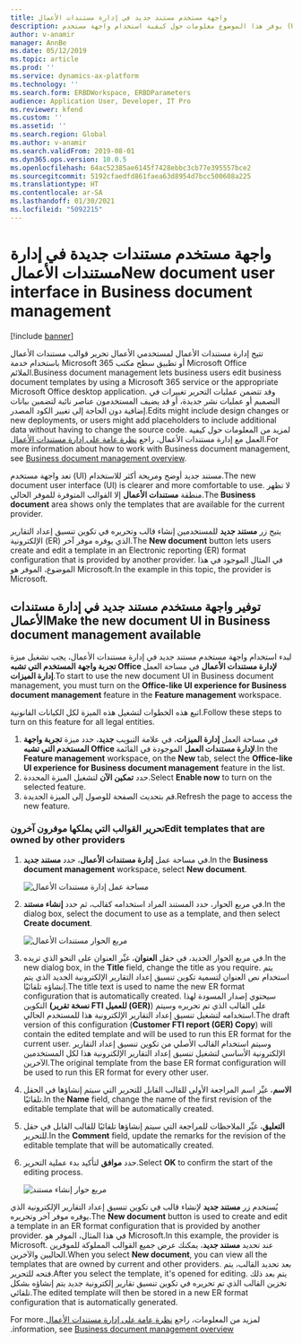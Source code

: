 ```yaml
---
title: واجهة مستخدم مستند جديد في إدارة مستندات الأعمال
description: يوفر هذا الموضوع معلومات حول كيفية استخدام واجهة مستخدم (UI) مستند جديد في ميزة إدارة مستندات الأعمال في إطار عمل إعداد التقارير الإلكترونية (ER).
author: v-anamir
manager: AnnBe
ms.date: 05/12/2019
ms.topic: article
ms.prod: ''
ms.service: dynamics-ax-platform
ms.technology: ''
ms.search.form: ERBDWorkspace, ERBDParameters
audience: Application User, Developer, IT Pro
ms.reviewer: kfend
ms.custom: ''
ms.assetid: ''
ms.search.region: Global
ms.author: v-anamir
ms.search.validFrom: 2019-08-01
ms.dyn365.ops.version: 10.0.5
ms.openlocfilehash: 64ac52385ae6145f7428ebbc3cb77e395557bce2
ms.sourcegitcommit: 5192cfaedfd861faea63d8954d7bcc500608a225
ms.translationtype: HT
ms.contentlocale: ar-SA
ms.lasthandoff: 01/30/2021
ms.locfileid: "5092215"
---
```

# <a name="new-document-user-interface-in-business-document-management"></a><span data-ttu-id="9ae15-103">واجهة مستخدم مستندات جديدة في إدارة مستندات الأعمال</span><span class="sxs-lookup"><span data-stu-id="9ae15-103">New document user interface in Business document management</span></span>

[!include [banner](../includes/banner.md)]

<span data-ttu-id="9ae15-104">تتيح إدارة مستندات الأعمال لمستخدمي الأعمال تحرير قوالب مستندات الأعمال باستخدام خدمة Microsoft 365 أو تطبيق سطح مكتب Microsoft Office الملائم.</span><span class="sxs-lookup"><span data-stu-id="9ae15-104">Business document management lets business users edit business document templates by using a Microsoft 365 service or the appropriate Microsoft Office desktop application.</span></span> <span data-ttu-id="9ae15-105">وقد تتضمن عمليات التحرير تغييرات في التصميم أو عمليات نشر جديدة، أو قد يضيف المستخدمون عناصر نائبة لتضمين بيانات إضافية دون الحاجة إلى تغيير الكود المصدر.</span><span class="sxs-lookup"><span data-stu-id="9ae15-105">Edits might include design changes or new deployments, or users might add placeholders to include additional data without having to change the source code.</span></span> <span data-ttu-id="9ae15-106">لمزيد من المعلومات حول كيفية العمل مع إدارة مستندات الأعمال، راجع [نظرة عامة على إدارة مستندات الأعمال‬](er-business-document-management.md).</span><span class="sxs-lookup"><span data-stu-id="9ae15-106">For more information about how to work with Business document management, see [Business document management overview](er-business-document-management.md).</span></span>

<span data-ttu-id="9ae15-107">تعد واجهة مستخدم (UI) مستند جديد أوضح ومريحة أكثر للاستخدام.</span><span class="sxs-lookup"><span data-stu-id="9ae15-107">The new document user interface (UI) is clearer and more comfortable to use.</span></span> <span data-ttu-id="9ae15-108">لا تظهر منطقة **مستندات الأعمال** إلا القوالب المتوفرة للموفر الحالي.</span><span class="sxs-lookup"><span data-stu-id="9ae15-108">The **Business document** area shows only the templates that are available for the current provider.</span></span>

<span data-ttu-id="9ae15-109">يتيح زر **مستند جديد** للمستخدمين إنشاء قالب وتحريره في تكوين تنسيق إعداد التقارير الإلكترونية (ER) الذي يوفره موفر آخر.</span><span class="sxs-lookup"><span data-stu-id="9ae15-109">The **New document** button lets users create and edit a template in an Electronic reporting (ER) format configuration that is provided by another provider.</span></span> <span data-ttu-id="9ae15-110">في المثال الموجود في هذا الموضوع، الموفر هو Microsoft.</span><span class="sxs-lookup"><span data-stu-id="9ae15-110">In the example in this topic, the provider is Microsoft.</span></span>

## <a name="make-the-new-document-ui-in-business-document-management-available"></a><span data-ttu-id="9ae15-111">توفير واجهة مستخدم مستند جديد في إدارة مستندات الأعمال</span><span class="sxs-lookup"><span data-stu-id="9ae15-111">Make the new document UI in Business document management available</span></span>

<span data-ttu-id="9ae15-112">لبدء استخدام واجهة مستخدم مستند جديد في إدارة مستندات الأعمال، يجب تشغيل ميزة **تجربة واجهة المستخدم التي تشبه Office لإدارة مستندات الأعمال** في مساحة العمل **إدارة الميزات**.</span><span class="sxs-lookup"><span data-stu-id="9ae15-112">To start to use the new document UI in Business document management, you must turn on the **Office-like UI experience for Business document management** feature in the **Feature management** workspace.</span></span>

<span data-ttu-id="9ae15-113">اتبع هذه الخطوات لتشغيل هذه الميزة لكل الكيانات القانونية.</span><span class="sxs-lookup"><span data-stu-id="9ae15-113">Follow these steps to turn on this feature for all legal entities.</span></span>

1. <span data-ttu-id="9ae15-114">في مساحة العمل **إدارة الميزات**، في علامة التبويب **جديد**، حدد ميزة **تجربة واجهة المستخدم التي تشبه Office لإدارة مستندات العمل** الموجودة في القائمة.</span><span class="sxs-lookup"><span data-stu-id="9ae15-114">In the **Feature management** workspace, on the **New** tab, select the **Office-like UI experience for Business document management** feature in the list.</span></span>
2. <span data-ttu-id="9ae15-115">حدد **تمكين الآن** لتشغيل الميزة المحددة.</span><span class="sxs-lookup"><span data-stu-id="9ae15-115">Select **Enable now** to turn on the selected feature.</span></span>
3. <span data-ttu-id="9ae15-116">قم بتحديث الصفحة للوصول إلى الميزة الجديدة.</span><span class="sxs-lookup"><span data-stu-id="9ae15-116">Refresh the page to access the new feature.</span></span>

### <a name="edit-templates-that-are-owned-by-other-providers"></a><span data-ttu-id="9ae15-117">تحرير القوالب التي يملكها موفرون آخرون</span><span class="sxs-lookup"><span data-stu-id="9ae15-117">Edit templates that are owned by other providers</span></span>

1. <span data-ttu-id="9ae15-118">في مساحة عمل **إدارة مستندات الأعمال**، حدد **مستند جديد**.</span><span class="sxs-lookup"><span data-stu-id="9ae15-118">In the **Business document management** workspace, select **New document**.</span></span>

    ![مساحة عمل إدارة مستندات الأعمال](./media/BDM_overview_new_template1.png)

2. <span data-ttu-id="9ae15-120">في مربع الحوار، حدد المستند المراد استخدامه كقالب، ثم حدد **إنشاء مستند**.</span><span class="sxs-lookup"><span data-stu-id="9ae15-120">In the dialog box, select the document to use as a template, and then select **Create document**.</span></span>

    ![مربع الحوار مستندات الأعمال](./media/BDM_overview_new_template2.png)

3. <span data-ttu-id="9ae15-122">في مربع الحوار الجديد، في حقل **العنوان**، غيِّر العنوان على النحو الذي تريده.</span><span class="sxs-lookup"><span data-stu-id="9ae15-122">In the new dialog box, in the **Title** field, change the title as you require.</span></span> <span data-ttu-id="9ae15-123">يتم استخدام نص العنوان لتسمية تكوين تنسيق إعداد التقارير الإلكترونية الجديد الذي يتم إنشاؤه تلقائيًا.</span><span class="sxs-lookup"><span data-stu-id="9ae15-123">The title text is used to name the new ER format configuration that is automatically created.</span></span> <span data-ttu-id="9ae15-124">سيحتوي إصدار المسودة لهذا التكوين **(نسخة تقرير FTI للعميل (GER)**) على القالب الذي تم تحريره وسيتم استخدامه لتشغيل تنسيق إعداد التقارير الإلكترونية هذا للمستخدم الحالي.</span><span class="sxs-lookup"><span data-stu-id="9ae15-124">The draft version of this configuration (**Customer FTI report (GER) Copy**) will contain the edited template and will be used to run this ER format for the current user.</span></span> <span data-ttu-id="9ae15-125">وسيتم استخدام القالب الأصلي من تكوين تنسيق إعداد التقارير الإلكترونية الأساسي لتشغيل تنسيق إعداد التقارير الإلكترونية هذا لكل المستخدمين الآخرين.</span><span class="sxs-lookup"><span data-stu-id="9ae15-125">The original template from the base ER format configuration will be used to run this ER format for every other user.</span></span>
4. <span data-ttu-id="9ae15-126">في الحقل‏‎ **الاسم**، غيِّر اسم المراجعة الأولى للقالب القابل للتحرير التي سيتم إنشاؤها تلقائيًا.</span><span class="sxs-lookup"><span data-stu-id="9ae15-126">In the **Name** field, change the name of the first revision of the editable template that will be automatically created.</span></span>
5. <span data-ttu-id="9ae15-127">في حقل‏‎ **التعليق**، غيِّر الملاحظات للمراجعة التي سيتم إنشاؤها تلقائيًا للقالب القابل للتحرير.</span><span class="sxs-lookup"><span data-stu-id="9ae15-127">In the **Comment** field, update the remarks for the revision of the editable template that will be automatically created.</span></span>
6. <span data-ttu-id="9ae15-128">حدد **موافق** لتأكيد بدء عملية التحرير.</span><span class="sxs-lookup"><span data-stu-id="9ae15-128">Select **OK** to confirm the start of the editing process.</span></span>

    ![مربع حوار إنشاء مستند](./media/BDM_overview_new_template3.png)

<span data-ttu-id="9ae15-130">يُستخدم زر **مستند جديد** لإنشاء قالب في تكوين تنسيق إعداد التقارير الإلكترونية الذي يوفره موفر آخر وتحريره.</span><span class="sxs-lookup"><span data-stu-id="9ae15-130">The **New document** button is used to create and edit a template in an ER format configuration that is provided by another provider.</span></span> <span data-ttu-id="9ae15-131">في هذا المثال، الموفر هو Microsoft.</span><span class="sxs-lookup"><span data-stu-id="9ae15-131">In this example, the provider is Microsoft.</span></span> <span data-ttu-id="9ae15-132">عند تحديد **مستند جديد**، يمكنك عرض جميع القوالب المملوكة للموفرين الحاليين والآخرين.</span><span class="sxs-lookup"><span data-stu-id="9ae15-132">When you select **New document**, you can view all the templates that are owned by current and other providers.</span></span> <span data-ttu-id="9ae15-133">بعد تحديد القالب، يتم فتحه للتحرير.</span><span class="sxs-lookup"><span data-stu-id="9ae15-133">After you select the template, it's opened for editing.</span></span> <span data-ttu-id="9ae15-134">يتم بعد ذلك تخزين القالب الذي تم تحريره في تكوين تنسيق تقارير إلكترونية جديد يتم إنشاؤه بشكل تلقائي.</span><span class="sxs-lookup"><span data-stu-id="9ae15-134">The edited template will then be stored in a new ER format configuration that is automatically generated.</span></span>

<span data-ttu-id="9ae15-135">لمزيد من المعلومات، راجع [‏‫نظرة عامة على إدارة مستندات الأعمال](er-business-document-management.md).</span><span class="sxs-lookup"><span data-stu-id="9ae15-135">For more information, see [Business document management overview](er-business-document-management.md).</span></span>
